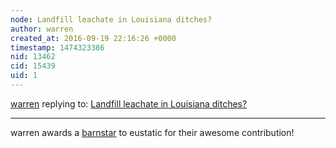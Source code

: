 ```yaml
---
node: Landfill leachate in Louisiana ditches?
author: warren
created_at: 2016-09-19 22:16:26 +0000
timestamp: 1474323386
nid: 13462
cid: 15439
uid: 1
---
```




[warren](../profile/warren) replying to: [Landfill leachate in Louisiana ditches?](../notes/eustatic/09-19-2016/landfill-leachate-in-louisiana-ditches)

----
warren awards a <a href="publiclab.org/wiki/barnstars">barnstar</a> to eustatic for their awesome contribution!